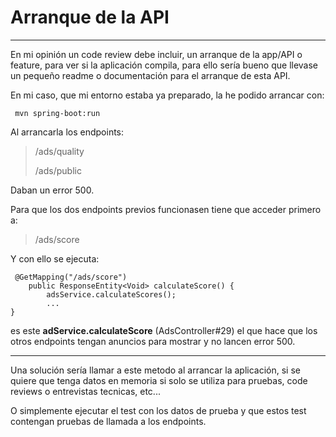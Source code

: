 # Arranque de la API

---

En mi opinión un code review debe incluir, un arranque de la app/API o feature, para ver si la aplicación compila, para ello sería bueno que llevase un pequeño readme o documentación para el arranque de esta API.

En mi caso, que mi entorno estaba ya preparado, la he podido arrancar con:

` mvn spring-boot:run`

Al arrancarla los endpoints:

> /ads/quality
> 
> /ads/public

Daban un error 500.

Para que los dos endpoints previos funcionasen tiene que acceder primero a:

> /ads/score

Y con ello se ejecuta:

```
 @GetMapping("/ads/score")
    public ResponseEntity<Void> calculateScore() {
        adsService.calculateScores();
        ...
}
```

es este **adService.calculateScore** (AdsController#29) el que hace que los otros endpoints tengan anuncios para mostrar y no lancen error 500.

---

Una solución sería llamar a este metodo al arrancar la aplicación, si se quiere que tenga datos en memoria si solo se utiliza para pruebas, code reviews o entrevistas tecnicas, etc...

O simplemente ejecutar el test con los datos de prueba y que estos test contengan pruebas de llamada a los endpoints.
